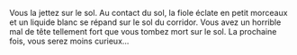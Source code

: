 Vous la jettez sur le sol. Au contact du sol, la fiole éclate en petit morceaux et un liquide blanc se répand sur le sol du corridor. Vous avez un horrible mal de tête tellement fort que vous tombez mort sur le sol. La prochaine fois, vous serez moins curieux...